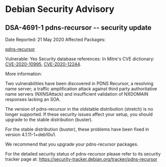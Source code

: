 
Debian Security Advisory
========================


DSA-4691-1 pdns-recursor -- security update
-------------------------------------------



Date Reported:
21 May 2020
Affected Packages:

[pdns-recursor](https://packages.debian.org/src:pdns-recursor)

Vulnerable:
Yes
Security database references:
In Mitre's CVE dictionary: [CVE-2020-10995](https://security-tracker.debian.org/tracker/CVE-2020-10995), [CVE-2020-12244](https://security-tracker.debian.org/tracker/CVE-2020-12244).  

More information:

Two vulnerabilities have been discovered in PDNS Recursor, a resolving
name server; a traffic amplification attack against third party
authoritative name servers (NXNSAttack) and insufficient validation of
NXDOMAIN responses lacking an SOA.


The version of pdns-recursor in the oldstable distribution (stretch) is
no longer supported. If these security issues affect your setup, you
should upgrade to the stable distribution (buster).


For the stable distribution (buster), these problems have been fixed in
version 4.1.11-1+deb10u1.


We recommend that you upgrade your pdns-recursor packages.


For the detailed security status of pdns-recursor please refer to
its security tracker page at:
<https://security-tracker.debian.org/tracker/pdns-recursor>





